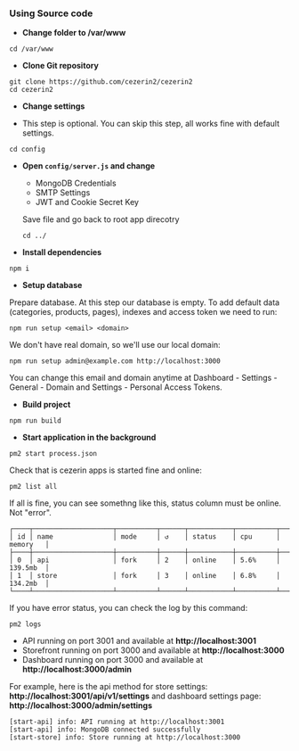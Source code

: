 ### Using Source code

- **Change folder to /var/www**

```shell
cd /var/www
```

- **Clone Git repository**

```shell
git clone https://github.com/cezerin2/cezerin2
cd cezerin2
```

- **Change settings**

- This step is optional. You can skip this step, all works fine with default settings.

```shell
cd config
```

- **Open `config/server.js` and change**

  - MongoDB Credentials
  - SMTP Settings
  - JWT and Cookie Secret Key

  Save file and go back to root app direcotry

  ```shell
  cd ../
  ```

- **Install dependencies**

```shell
npm i
```

- **Setup database**

Prepare database. At this step our database is empty. To add default data (categories, products, pages), indexes and access token we need to run:

```shell
npm run setup <email> <domain>
```

We don't have real domain, so we'll use our local domain:

```shell
npm run setup admin@example.com http://localhost:3000
```

You can change this email and domain anytime at Dashboard - Settings - General - Domain and Settings - Personal Access Tokens.

- **Build project**

```shell
npm run build
```

- **Start application in the background**

```shell
pm2 start process.json
```

Check that is cezerin apps is started fine and online:

```shell
pm2 list all
```

If all is fine, you can see somethng like this, status column must be online. Not "error".

```shell
┌────┬────────────────────┬──────────┬──────┬───────────┬──────────┬──────────┐
│ id │ name               │ mode     │ ↺    │ status    │ cpu      │ memory   │
├────┼────────────────────┼──────────┼──────┼───────────┼──────────┼──────────┤
│ 0  │ api                │ fork     │ 2    │ online    │ 5.6%     │ 139.5mb  │
│ 1  │ store              │ fork     │ 3    │ online    │ 6.8%     │ 134.2mb  │
└────┴────────────────────┴──────────┴──────┴───────────┴──────────┴──────────┘
```

If you have error status, you can check the log by this command:

```shell
pm2 logs
```

- API running on port 3001 and available at **http://localhost:3001**
- Storefront running on port 3000 and available at **http://localhost:3000**
- Dashboard running on port 3000 and available at **http://localhost:3000/admin**

For example, here is the api method for store settings: **http://localhost:3001/api/v1/settings**
and dashboard settings page: **http://localhost:3000/admin/settings**

```shell
[start-api] info: API running at http://localhost:3001
[start-api] info: MongoDB connected successfully
[start-store] info: Store running at http://localhost:3000
```
